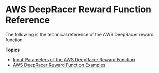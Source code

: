 # AWS DeepRacer Reward Function Reference<a name="deepracer-reward-function-reference"></a>

 The following is the technical reference of the AWS DeepRacer reward function\. 

**Topics**
+ [Input Parameters of the AWS DeepRacer Reward Function](deepracer-reward-function-input.md)
+ [AWS DeepRacer Reward Function Examples](deepracer-reward-function-examples.md)